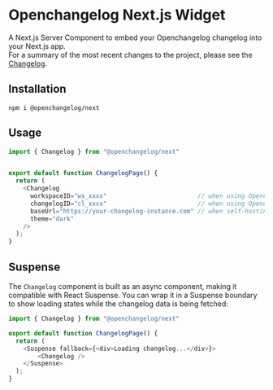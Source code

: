 # Openchangelog Next.js Widget

A Next.js Server Component to embed your Openchangelog changelog into your Next.js app.  
For a summary of the most recent changes to the project, please see the [Changelog](https://next.openchangelog.com).

## Installation
```
npm i @openchangelog/next
```

## Usage
```ts
import { Changelog } from "@openchangelog/next"


export default function ChangelogPage() {
  return (
    <Changelog 
      workspaceID="ws_xxxx"                         // when using Openchangelog cloud
      changelogID="cl_xxxx"                         // when using Openchangelog cloud
      baseUrl="https://your-changelog-instance.com" // when self-hosting
      theme="dark"
    />
  );
}
```

## Suspense
The `Changelog` component is built as an async component, making it compatible with React Suspense. You can wrap it in a Suspense boundary to show loading states while the changelog data is being fetched:

```ts
import { Changelog } from "@openchangelog/next"

export default function ChangelogPage() {
  return (
    <Suspense fallback={<div>Loading changelog...</div>}>
        <Changelog />
    </Suspense>
  );
}
```